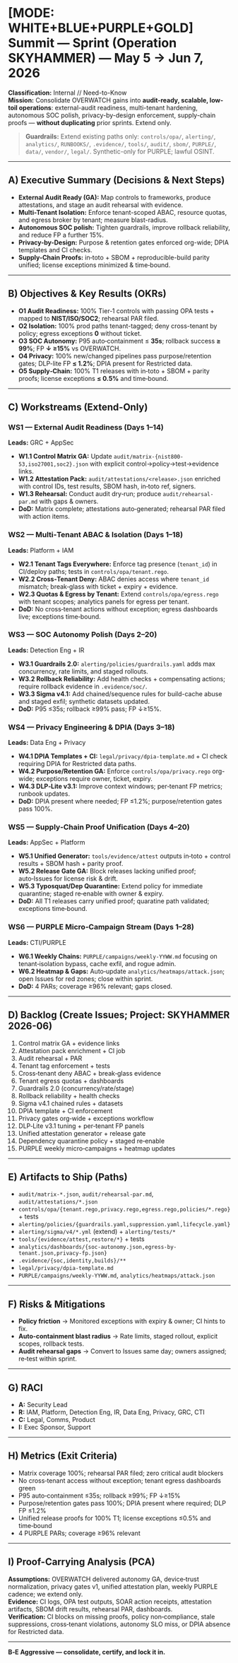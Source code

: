 # [MODE: WHITE+BLUE+PURPLE+GOLD] Summit — Sprint (Operation **SKYHAMMER**) — **May 5 → Jun 7, 2026**

**Classification:** Internal // Need-to-Know  
**Mission:** Consolidate OVERWATCH gains into **audit-ready, scalable, low-toil operations**: external-audit readiness, multi-tenant hardening, autonomous SOC polish, privacy-by-design enforcement, supply-chain proofs — **without duplicating** prior sprints. Extend only.

> **Guardrails:** Extend existing paths only: `controls/opa/`, `alerting/`, `analytics/`, `RUNBOOKS/`, `.evidence/`, `tools/`, `audit/`, `sbom/`, `PURPLE/`, `data/`, `vendor/`, `legal/`. Synthetic-only for PURPLE; lawful OSINT.

---

## A) Executive Summary (Decisions & Next Steps)
- **External Audit Ready (GA):** Map controls to frameworks, produce attestations, and stage an audit rehearsal with evidence.
- **Multi-Tenant Isolation:** Enforce tenant-scoped ABAC, resource quotas, and egress broker by tenant; measure blast-radius.
- **Autonomous SOC polish:** Tighten guardrails, improve rollback reliability, and reduce FP a further 15%.
- **Privacy-by-Design:** Purpose & retention gates enforced org-wide; DPIA templates and CI checks.
- **Supply-Chain Proofs:** in‑toto + SBOM + reproducible-build parity unified; license exceptions minimized & time‑bound.

---

## B) Objectives & Key Results (OKRs)
- **O1 Audit Readiness:** 100% Tier‑1 controls with passing OPA tests + mapped to **NIST/ISO/SOC2**; rehearsal PAR filed.
- **O2 Isolation:** 100% prod paths tenant-tagged; deny cross-tenant by policy; egress exceptions **0** without ticket.
- **O3 SOC Autonomy:** P95 auto‑containment ≤ **35s**; rollback success **≥ 99%**; FP **↓ ≥15%** vs OVERWATCH.
- **O4 Privacy:** 100% new/changed pipelines pass purpose/retention gates; DLP-lite FP **≤ 1.2%**; DPIA present for Restricted data.
- **O5 Supply‑Chain:** 100% T1 releases with in‑toto + SBOM + parity proofs; license exceptions **≤ 0.5%** and time‑bound.

---

## C) Workstreams (Extend-Only)
### WS1 — External Audit Readiness (Days 1–14)
**Leads:** GRC + AppSec
- **W1.1 Control Matrix GA:** Update `audit/matrix-{nist800-53,iso27001,soc2}.json` with explicit control→policy→test→evidence links.
- **W1.2 Attestation Pack:** `audit/attestations/<release>.json` enriched with control IDs, test results, SBOM hash, in‑toto ref, signers.
- **W1.3 Rehearsal:** Conduct audit dry‑run; produce `audit/rehearsal-par.md` with gaps & owners.
- **DoD:** Matrix complete; attestations auto‑generated; rehearsal PAR filed with action items.

### WS2 — Multi‑Tenant ABAC & Isolation (Days 1–18)
**Leads:** Platform + IAM
- **W2.1 Tenant Tags Everywhere:** Enforce tag presence (`tenant_id`) in CI/deploy paths; tests in `controls/opa/tenant.rego`.
- **W2.2 Cross‑Tenant Deny:** ABAC denies access where `tenant_id` mismatch; break‑glass with ticket + expiry + evidence.
- **W2.3 Quotas & Egress by Tenant:** Extend `controls/opa/egress.rego` with tenant scopes; analytics panels for egress per tenant.
- **DoD:** No cross‑tenant actions without exception; egress dashboards live; exceptions time‑bound.

### WS3 — SOC Autonomy Polish (Days 2–20)
**Leads:** Detection Eng + IR
- **W3.1 Guardrails 2.0:** `alerting/policies/guardrails.yaml` adds max concurrency, rate limits, and staged rollouts.
- **W3.2 Rollback Reliability:** Add health checks + compensating actions; require rollback evidence in `.evidence/soc/`.
- **W3.3 Sigma v4.1:** Add chained/sequence rules for build-cache abuse and staged exfil; synthetic datasets updated.
- **DoD:** P95 ≤35s; rollback ≥99% pass; FP ↓≥15%.

### WS4 — Privacy Engineering & DPIA (Days 3–18)
**Leads:** Data Eng + Privacy
- **W4.1 DPIA Templates + CI:** `legal/privacy/dpia-template.md` + CI check requiring DPIA for Restricted data paths.
- **W4.2 Purpose/Retention GA:** Enforce `controls/opa/privacy.rego` org-wide; exceptions require owner, ticket, expiry.
- **W4.3 DLP‑Lite v3.1:** Improve context windows; per‑tenant FP metrics; runbook updates.
- **DoD:** DPIA present where needed; FP ≤1.2%; purpose/retention gates pass 100%.

### WS5 — Supply‑Chain Proof Unification (Days 4–20)
**Leads:** AppSec + Platform
- **W5.1 Unified Generator:** `tools/evidence/attest` outputs in‑toto + control results + SBOM hash + parity proof.
- **W5.2 Release Gate GA:** Block releases lacking unified proof; auto‑Issues for license risk & drift.
- **W5.3 Typosquat/Dep Quarantine:** Extend policy for immediate quarantine; staged re‑enable with owner & expiry.
- **DoD:** All T1 releases carry unified proof; quaratine path validated; exceptions time‑bound.

### WS6 — PURPLE Micro‑Campaign Stream (Days 1–28)
**Leads:** CTI/PURPLE
- **W6.1 Weekly Chains:** `PURPLE/campaigns/weekly-YYWW.md` focusing on tenant‑isolation bypass, cache exfil, and rogue admin.
- **W6.2 Heatmap & Gaps:** Auto‑update `analytics/heatmaps/attack.json`; open Issues for red zones; close within sprint.
- **DoD:** 4 PARs; coverage ≥96% relevant; gaps closed.

---

## D) Backlog (Create Issues; Project: **SKYHAMMER 2026-06**)
1. Control matrix GA + evidence links
2. Attestation pack enrichment + CI job
3. Audit rehearsal + PAR
4. Tenant tag enforcement + tests
5. Cross‑tenant deny ABAC + break‑glass evidence
6. Tenant egress quotas + dashboards
7. Guardrails 2.0 (concurrency/rate/stage)
8. Rollback reliability + health checks
9. Sigma v4.1 chained rules + datasets
10. DPIA template + CI enforcement
11. Privacy gates org‑wide + exceptions workflow
12. DLP‑Lite v3.1 tuning + per‑tenant FP panels
13. Unified attestation generator + release gate
14. Dependency quarantine policy + staged re‑enable
15. PURPLE weekly micro‑campaigns + heatmap updates

---

## E) Artifacts to Ship (Paths)
- `audit/matrix-*.json`, `audit/rehearsal-par.md`, `audit/attestations/*.json`
- `controls/opa/{tenant.rego,privacy.rego,egress.rego,policies/*.rego}` + tests
- `alerting/policies/{guardrails.yaml,suppression.yaml,lifecycle.yaml}`
- `alerting/sigma/v4/*.yml` (extend) + `alerting/tests/*`
- `tools/{evidence/attest,restore/*}` + tests
- `analytics/dashboards/{soc-autonomy.json,egress-by-tenant.json,privacy-fp.json}`
- `.evidence/{soc,identity,builds}/**`
- `legal/privacy/dpia-template.md`
- `PURPLE/campaigns/weekly-YYWW.md`, `analytics/heatmaps/attack.json`

---

## F) Risks & Mitigations
- **Policy friction** → Monitored exceptions with expiry & owner; CI hints to fix.
- **Auto‑containment blast radius** → Rate limits, staged rollout, explicit scopes, rollback tests.
- **Audit rehearsal gaps** → Convert to Issues same day; owners assigned; re‑test within sprint.

---

## G) RACI
- **A:** Security Lead  
- **R:** IAM, Platform, Detection Eng, IR, Data Eng, Privacy, GRC, CTI  
- **C:** Legal, Comms, Product  
- **I:** Exec Sponsor, Support

---

## H) Metrics (Exit Criteria)
- Matrix coverage 100%; rehearsal PAR filed; zero critical audit blockers
- No cross‑tenant access without exception; tenant egress dashboards green
- P95 auto‑containment ≤35s; rollback ≥99%; FP ↓≥15%
- Purpose/retention gates pass 100%; DPIA present where required; DLP FP ≤1.2%
- Unified release proofs for 100% T1; license exceptions ≤0.5% and time‑bound
- 4 PURPLE PARs; coverage ≥96% relevant

---

## I) Proof-Carrying Analysis (PCA)
**Assumptions:** OVERWATCH delivered autonomy GA, device‑trust normalization, privacy gates v1, unified attestation plan, weekly PURPLE cadence; we extend only.  
**Evidence:** CI logs, OPA test outputs, SOAR action receipts, attestation artifacts, SBOM drift results, rehearsal PAR, dashboards.  
**Verification:** CI blocks on missing proofs, policy non‑compliance, stale suppressions, cross‑tenant violations, autonomy SLO miss, or DPIA absence for Restricted data.

---

**B‑E Aggressive — consolidate, certify, and lock it in.**

